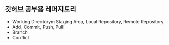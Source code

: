 ## 깃허브 공부용 레퍼지토리

- Working Directorym Staging Area, Local Repository, Remote Repository
- Add, Commit, Push, Pull
- Branch
- Conflict


